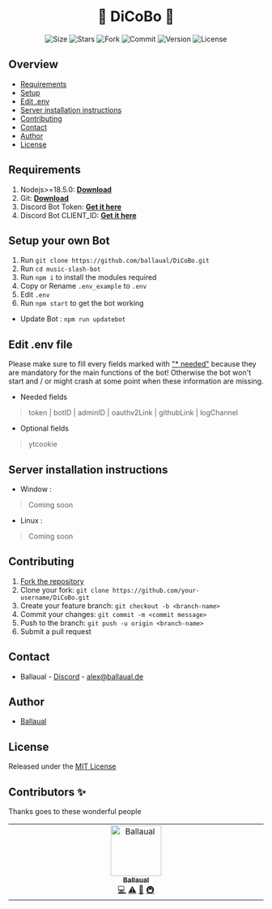 <h1 align="center">🤖 DiCoBo 🤖</h1>

<p align="center">
    <img alt="Size" src="https://img.shields.io/github/languages/code-size/ballaual/DiCoBo">
    <img alt="Stars" src="https://img.shields.io/github/stars/ballaual/DiCoBo">
    <img alt="Fork" src="https://img.shields.io/github/forks/ballaual/DiCoBo">
    <img alt="Commit" src="https://img.shields.io/github/commit-activity/y/ballaual/DiCoBo">
    <img alt="Version" src="https://img.shields.io/github/package-json/v/ballaual/DiCoBo">
    <img alt="License" src="https://img.shields.io/github/license/ballaual/DiCoBo">
</p>


## Overview

* [Requirements](#Requirements)
* [Setup](#setup-your-own-bot)
* [Edit .env](#edit-env-file)
* [Server installation instructions](#Server-installation-instructions)
* [Contributing](#Contributing)
* [Contact](#Contact)
* [Author](#Author)
* [License](#License)

## Requirements
1. Nodejs>=18.5.0: **[Download](https://nodejs.org/en/download)**
2. Git: **[Download](https://git-scm.com)**
3. Discord Bot Token: **[Get it here](https://discord.com/developers/applications)**
4. Discord Bot CLIENT_ID: **[Get it here](https://discord.com/developers/applications)**

## Setup your own Bot
1. Run `git clone https://github.com/ballaual/DiCoBo.git`
2. Run `cd music-slash-bot`
3. Run `npm i` to install the modules required
4. Copy or Rename `.env_example` to `.env`
5. Edit `.env`
6. Run `npm start` to get the bot working

* Update Bot : `npm run updatebot`

## Edit .env file
Please make sure to fill every fields marked with <ins>"* needed"</ins> because they are mandatory for the main functions of the bot! Otherwise the bot won't start and / or might crash at some point when these information are missing.

* Needed fields
> token |
> botID |
> adminID |
> oauthv2Link |
> githubLink |
> logChannel

* Optional fields
> ytcookie

## Server installation instructions

- Window :
> Coming soon

- Linux :
> Coming soon

## Contributing
1. [Fork the repository](https://github.com/ballaual/DiCoBo/fork)
2. Clone your fork: `git clone https://github.com/your-username/DiCoBo.git`
3. Create your feature branch: `git checkout -b <branch-name>`
4. Commit your changes: `git commit -m <commit message>`
5. Push to the branch: `git push -u origin <branch-name>`
6. Submit a pull request

## Contact
* Ballaual - [Discord](https://discord.com/users/475642657490599937) - alex@ballaual.de

## Author
* [Ballaual](https://github.com/ballaual)

## License
Released under the [MIT License](https://github.com/ballaual/DiCoBo/blob/master/LICENSE)

## Contributors ✨

Thanks goes to these wonderful people

<!-- ALL-CONTRIBUTORS-LIST:START - Do not remove or modify this section -->
<!-- prettier-ignore-start -->
<!-- markdownlint-disable -->
<table>
  <tbody>
    <tr>
      <td align="center" valign="top" width="14.28%"><a href="https://github.com/ballaual"><img src="https://avatars.githubusercontent.com/u/38478976?v=4?s=100" width="100px;" alt="Ballaual"/><br /><sub><b>Ballaual</b></sub></a><br /><a href="https://github.com/ballaual/DiCoBo/commits?author=ballaual" title="Code">💻</a> <a href="https://github.com/ballaual/DiCoBo/commits?author=ballaual" title="Tests">⚠️</a> <a href="#ideas-ballaual" title="Ideas, Planning, & Feedback">🤔</a> <a href="#infra-ballaual" title="Infrastructure (Hosting, Build-Tools, etc)">🚇</a></td>
    </tr>
  </tbody>
</table>

<!-- markdownlint-restore -->
<!-- prettier-ignore-end -->

<!-- ALL-CONTRIBUTORS-LIST:END -->
